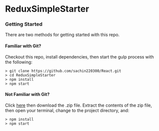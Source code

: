 # ReduxSimpleStarter

### Getting Started

There are two methods for getting started with this repo.

#### Familiar with Git?
Checkout this repo, install dependencies, then start the gulp process with the following:

```
> git clone https://github.com/sachin220300/React.git
> cd ReduxSimpleStarter
> npm install
> npm start
```

#### Not Familiar with Git?
Click [here](https://github.com/sachin220300/React/releases) then download the .zip file.  Extract the contents of the zip file, then open your terminal, change to the project directory, and:

```
> npm install
> npm start
```
